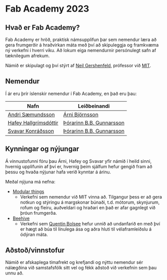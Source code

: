 # Fab Academy 2023

## Hvað er Fab Academy?

Fab Academy er hröð, praktísk námsupplifun þar sem nemendur læra að gera frumgerðir á hraðvirkan máta með því að skipuleggja og framkvæma ný verkefni í hverri viku. Að lokum eiga nemendurnir persónulegt safn af tæknilegum afrekum.

Námið er skipulagt og því stýrt af [Neil Gershenfeld](https://en.wikipedia.org/wiki/Neil_Gershenfeld), prófessor við [MIT](https://www.mit.edu/).

## Nemendur

Í ár eru þrír íslenskir nemendur í Fab Academy, en það eru þau:

| Nafn                                                                                                  | Leiðbeinandi |
| -----------                                                                                           | ----------- |
| [Andri Sæmundsson](https://fabacademy.org/2023/labs/akureyri/students/andri-semundsson/)              | [Árni Björnsson](https://www.fablabs.io/users/arni-bjornsson) |
| [Hafey Hallgrímsdóttir](https://fabacademy.org/2023/labs/isafjordur/students/hafey-hallgrimsdottir/)  | [Þórarinn B.B. Gunnarsson](https://www.fablabs.io/users/hanndoddi) |
| [Svavar Konráðsson](https://fabacademy.org/2023/labs/isafjordur/students/svavar-konradsson/)          | [Þórarinn B.B. Gunnarsson](https://www.fablabs.io/users/hanndoddi) |

## Kynningar og nýjungar

Á vinnustofunni fóru þau Árni, Hafey og Svavar yfir námið í heild sinni, hvernig upplifunin af því er, hvernig þeim sjálfum hefur gengið fram að þessu og hvaða nýjunar hafa verið kynntar á árinu. 

Meðal nýjuna má nefna: 

- [Modular things](https://github.com/modular-things/modular-things)
    - Verkefni sem nemendur við MIT vinna að. Tilgangur þess er að gera notkun og stýringu á margskonar búnaði, t.d. mótorum, skynjurum, rofum og fleiru, auðveldari og hraðari en það er afar gagnlegt við þróun frumgerða. 
- [Beehive](https://gitlab.cba.mit.edu/quentinbolsee/beehive-axes)
    - Verkefni sem [Quentin Bolsee](https://gitlab.cba.mit.edu/quentinbolsee) hefur unnið að undanfarið en með því er hægt að búa til línulega ása og aðra hluti til vélaframleiðslu á ódýran máta. 


## Aðstoð/vinnstofur

Námið er afskaplega tímafrekt og krefjandi og nýttu nemendur sér nálægðina við samstafsfólk sitt vel og fékk aðstoð við verkefnin sem þau unnu að. 